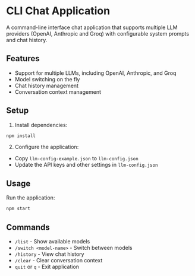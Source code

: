 
# CLI Chat Application

A command-line interface chat application that supports multiple LLM providers (OpenAI, Anthropic and Groq) with configurable system prompts and chat history.

## Features

- Support for multiple LLMs, including OpenAI, Anthropic, and Groq
- Model switching on the fly
- Chat history management
- Conversation context management

## Setup

1. Install dependencies:
```bash
npm install
```

2. Configure the application:
- Copy `llm-config-example.json` to `llm-config.json`
- Update the API keys and other settings in `llm-config.json`

## Usage

Run the application:
```bash
npm start
```

## Commands

- `/list` - Show available models
- `/switch <model-name>` - Switch between models
- `/history` - View chat history
- `/clear` - Clear conversation context
- `quit` or `q` - Exit application
